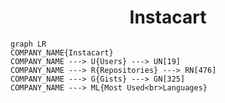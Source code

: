 <h1 align="center">Instacart</h1>

```mermaid
graph LR
COMPANY_NAME{Instacart}
COMPANY_NAME ---> U{Users} ---> UN[19]
COMPANY_NAME ---> R{Repositories} ---> RN[476]
COMPANY_NAME ---> G{Gists} ---> GN[325]
COMPANY_NAME ---> ML{Most Used<br>Languages}
```
